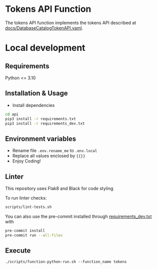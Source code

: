 # Tokens API Function
<!-- Refers github page open api schema -->

The tokens API function implements the tokens API described at [docs/DatabaseCatalogTokenAPI.yaml](https://mobilitydata.github.io/mobility-feed-api/SwaggerUI/index.html?urls.primaryName=Tokens).

# Local development

## Requirements

Python <= 3.10

## Installation & Usage

- Install dependencies
```bash
cd api
pip3 install -r requirements.txt
pip3 install -r requirements_dev.txt
```

## Environment variables
- Rename file `.env.rename_me` to `.env.local`
- Replace all values enclosed by `{{}}`
- Enjoy Coding!

## Linter
This repository uses Flak8 and Black for code styling

To run linter checks:

```bash
scripts/lint-tests.sh
```

You can also use the pre-commit installed through [requirements_dev.txt](api%2Frequirements_dev.txt) with
```bash
pre-commit install
pre-commit run --all-files
```

## Execute
```
./scripts/function-python-run.sh --function_name tokens
```